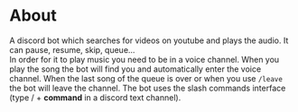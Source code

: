 # About

A discord bot which searches for videos on youtube and plays the audio. It can pause, resume, skip, queue...<br>
In order for it to play music you need to be in a voice channel. When you play the song the bot will find you and automatically enter the voice channel. When the last song of the queue is over or when you use `/leave` the bot will leave the channel. The bot uses the slash commands interface (type / + **command** in a discord text channel).

